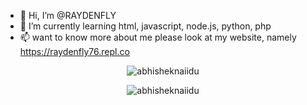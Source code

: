 - 👋 Hi, I’m @RAYDENFLY
- 🌱 I’m currently learning html, javascript, node.js, python, php
- 📫 want to know more about me please look at my website, namely https://raydenfly76.repl.co
<!---
want to know more about me please look at my website, namely https://raydenfly76.repl.co
<!-- Markdown -->
<p align="center"> <img src="https://github-readme-stats.vercel.app/api?username=RAYDENFLY&show_icons=true&theme=gotham" alt="abhisheknaiidu" />
<p align="middle"> <img src="https://github-readme-stats.vercel.app/api/top-langs/?username=RAYDENFLY&layout=compact&theme=dark"alt="abhisheknaiidu" />

